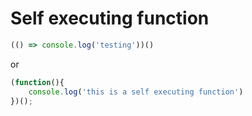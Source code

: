 
# Self executing function
```javascript
(() => console.log('testing'))()
```

or 

```javascript
(function(){
    console.log('this is a self executing function')
})();
```


